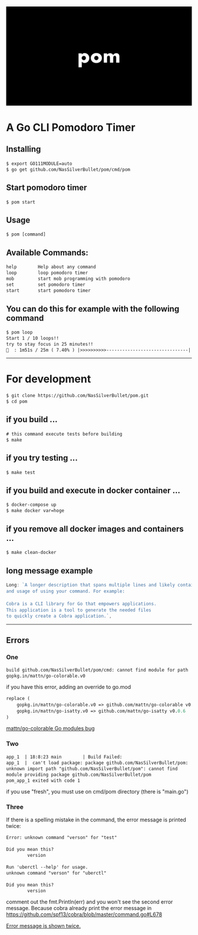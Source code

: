 ![jft](logo/pom.jpg)

# A Go CLI Pomodoro Timer

## Installing
```shell
$ export GO111MODULE=auto
$ go get github.com/NasSilverBullet/pom/cmd/pom
```

## Start pomodoro timer
```shell
$ pom start
```

## Usage
```shell
$ pom [command]
```

## Available Commands:
```shell
help        Help about any command
loop        loop pomodoro timer
mob         start mob programming with pomodoro
set         set pomodoro timer
start       start pomodoro timer
```

## You can do this for example with the following command
```shell
$ pom loop
Start 1 / 10 loops!!
try to stay focus in 25 minutes!!
🍅  : 1m51s / 25m ( 7.40% ) |>>>>>>>>>>-------------------------------|
````
---

# For development

```shell
$ git clone https://github.com/NasSilverBullet/pom.git
$ cd pom
```

## if you build ...

```shell
# this command execute tests before building
$ make
```

## if you try testing ...
```shell
$ make test
```

## if you build and execute in docker container ...
```shell
$ docker-compose up
$ make docker var=hoge
```

## if you remove all docker images and containers ...
```shell
$ make clean-docker
```

## long message example
```go
Long: `A longer description that spans multiple lines and likely contains examples
and usage of using your command. For example:

Cobra is a CLI library for Go that empowers applications.
This application is a tool to generate the needed files
to quickly create a Cobra application.`,
```

---
## Errors

### One
```shell
build github.com/NasSilverBullet/pom/cmd: cannot find module for path gopkg.in/mattn/go-colorable.v0
```
if you have this error, adding an override to go.mod
```go.mod
replace (
	gopkg.in/mattn/go-colorable.v0 => github.com/mattn/go-colorable v0.1.0
	gopkg.in/mattn/go-isatty.v0 => github.com/mattn/go-isatty v0.0.6
)
```
[mattn/go-colorable Go modules bug](https://github.com/mattn/go-colorable/issues/35)


### Two
```shell
app_1  | 18:8:23 main        | Build Failed:
app_1  |  can't load package: package github.com/NasSilverBullet/pom: unknown import path "github.com/NasSilverBullet/pom": cannot find module providing package github.com/NasSilverBullet/pom
pom_app_1 exited with code 1
```
if you use "fresh", you must use on cmd/pom directory (there is "main.go")

### Three
If there is a spelling mistake in the command, the error message is printed twice:
```shell
Error: unknown command "verson" for "test"

Did you mean this?
        version

Run 'uberctl --help' for usage.
unknown command "verson" for "uberctl"

Did you mean this?
        version
```

comment out the fmt.Println(err) and you won't see the second error message. Because cobra already print the error message in https://github.com/spf13/cobra/blob/master/command.go#L678

[Error message is shown twice.](https://github.com/spf13/cobra/issues/304)

